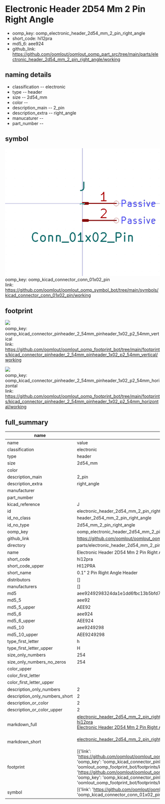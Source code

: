 # Electronic Header 2D54 Mm 2 Pin Right Angle

  
* oomp_key: oomp_electronic_header_2d54_mm_2_pin_right_angle 
* short_code: hi12pra
* md5_6: aee924  
* github_link: https://github.com/oomlout/oomlout_oomp_part_src/tree/main/parts/electronic_header_2d54_mm_2_pin_right_angle/working  
## naming details
* classification -- electronic
* type -- header
* size -- 2d54_mm
* color -- 
* description_main -- 2_pin
* description_extra -- right_angle
* manucaturer -- 
* part_number -- 



## symbol

![](symbol/0/working/working_600.png)  
oomp_key: oomp_kicad_connector_conn_01x02_pin  
link: https://github.com/oomlout/oomlout_oomp_symbol_bot/tree/main/symbols/kicad_connector_conn_01x02_pin/working  

## footprint

![](footprint/0/working/working_600.png)  
oomp_key: oomp_kicad_connector_pinheader_2_54mm_pinheader_1x02_p2_54mm_vertical  
link: https://github.com/oomlout/oomlout_oomp_footprint_bot/tree/main/footprints/kicad_connector_pinheader_2_54mm_pinheader_1x02_p2_54mm_vertical/working  

![](footprint/0/working/working_600.png)  
oomp_key: oomp_kicad_connector_pinheader_2_54mm_pinheader_1x02_p2_54mm_horizontal  
link: https://github.com/oomlout/oomlout_oomp_footprint_bot/tree/main/footprints/kicad_connector_pinheader_2_54mm_pinheader_1x02_p2_54mm_horizontal/working  

## full_summary
| name | value | 
| --- | --- | 
| name | value | 
| classification | electronic | 
| type | header | 
| size | 2d54_mm | 
| color |  | 
| description_main | 2_pin | 
| description_extra | right_angle | 
| manufacturer |  | 
| part_number |  | 
| kicad_reference | J | 
| id | electronic_header_2d54_mm_2_pin_right_angle | 
| id_no_class | header_2d54_mm_2_pin_right_angle | 
| id_no_type | 2d54_mm_2_pin_right_angle | 
| oomp_key | oomp_electronic_header_2d54_mm_2_pin_right_angle | 
| github_link | https://github.com/oomlout/oomlout_oomp_part_src/tree/main/parts/electronic_header_2d54_mm_2_pin_right_angle/working | 
| directory | parts/electronic_header_2d54_mm_2_pin_right_angle | 
| name | Electronic Header 2D54 Mm 2 Pin Right Angle | 
| short_code | hi12pra | 
| short_code_upper | HI12PRA | 
| short_name | 0.1" 2 Pin Right Angle Header | 
| distributors | [] | 
| manufacturers | [] | 
| md5 | aee9249298324da1e1dd6fbc13b5bfd7 | 
| md5_5 | aee92 | 
| md5_5_upper | AEE92 | 
| md5_6 | aee924 | 
| md5_6_upper | AEE924 | 
| md5_10 | aee9249298 | 
| md5_10_upper | AEE9249298 | 
| type_first_letter | h | 
| type_first_letter_upper | H | 
| size_only_numbers | 254 | 
| size_only_numbers_no_zeros | 254 | 
| color_upper |  | 
| color_first_letter |  | 
| color_first_letter_upper |  | 
| description_only_numbers | 2 | 
| description_only_numbers_short | 2 | 
| description_or_color | 2 | 
| description_or_color_upper | 2 | 
| markdown_full | [electronic_header_2d54_mm_2_pin_right_angle](https://github.com/oomlout/oomlout_oomp_part_src/tree/main/parts/electronic_header_2d54_mm_2_pin_right_angle/working)<br>[hi12pra](https://github.com/oomlout/oomlout_oomp_part_src/tree/main/parts/electronic_header_2d54_mm_2_pin_right_angle/working)<br>[Electronic Header 2D54 Mm 2 Pin Right Angle](https://github.com/oomlout/oomlout_oomp_part_src/tree/main/parts/electronic_header_2d54_mm_2_pin_right_angle/working)<br><br> | 
| markdown_short | [electronic_header_2d54_mm_2_pin_right_angle](https://github.com/oomlout/oomlout_oomp_part_src/tree/main/parts/electronic_header_2d54_mm_2_pin_right_angle/working)<br><br> | 
| footprint | [{'link': 'https://github.com/oomlout/oomlout_oomp_footprint_bot/tree/main/foootprntss/kicad_connector_pinheader_2_54mm_pinheader_1x02_p2_54mm_vertical', 'oomp_key': 'oomp_kicad_connector_pinheader_2_54mm_pinheader_1x02_p2_54mm_vertical', 'directory': 'oomlout_oomp_footprint_bot/footprints/kicad_connector_pinheader_2_54mm_pinheader_1x02_p2_54mm_vertical//working/working.kicad_mod'}, {'link': 'https://github.com/oomlout/oomlout_oomp_footprint_bot/tree/main/foootprntss/kicad_connector_pinheader_2_54mm_pinheader_1x02_p2_54mm_horizontal', 'oomp_key': 'oomp_kicad_connector_pinheader_2_54mm_pinheader_1x02_p2_54mm_horizontal', 'directory': 'oomlout_oomp_footprint_bot/footprints/kicad_connector_pinheader_2_54mm_pinheader_1x02_p2_54mm_horizontal//working/working.kicad_mod'}] | 
| symbol | [{'link': 'https://github.com/oomlout/oomlout_oomp_symbol_bot/tree/main/symbols/kicad_connector_conn_01x02_pin', 'oomp_key': 'oomp_kicad_connector_conn_01x02_pin', 'directory': 'oomlout_oomp_symbol_bot/symbols/kicad_connector_conn_01x02_pin//working/working.kicad_sym'}] | 

